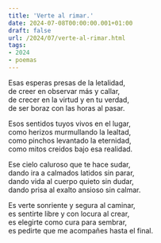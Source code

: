 ```yaml
---
title: 'Verte al rimar.'
date: 2024-07-08T00:00:00.001+01:00
draft: false
url: /2024/07/verte-al-rimar.html
tags: 
- 2024
- poemas
---
```


Esas esperas presas de la letalidad,  
de creer en observar más y callar,  
de crecer en la virtud y en tu verdad,  
de ser boraz con las horas al pasar.  

Esos sentidos tuyos vivos en el lugar,  
como herizos murmullando la lealtad,  
como pinchos levantado la eternidad,  
como mitos creidos bajo esa realidad.  

Ese cielo caluroso que te hace sudar,  
dando ira a calmados latidos sin parar,  
dando vida al cuerpo quieto sin dudar,  
dando prisa al exalto ansioso sin calmar.  

Es verte sonriente y segura al caminar,  
es sentirte libre y con locura al crear,  
es elegirte como cura para sembrar,  
es pedirte que me acompañes hasta el final.  

